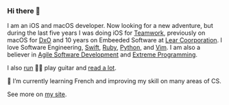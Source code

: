 ### Hi there 👋

I am an iOS and macOS developer. Now looking for a new adventure, but during the last five years I was doing iOS for [Teamwork](https://teamwork.com), previously on macOS for [DxO](https://www.dxo.com/dxo-photolab/) and 10 years on Embeeded Software at [Lear Coorporation](https://www.lear.com/technology). I love Software Engineering, [Swift](https://swift.org), [Ruby](https://www.ruby-lang.org/en/), [Python](https://www.python.org), and [Vim](https://www.vim.org). I am also a believer in [Agile Software Development](http://agilemanifesto.org) and [Extreme Programming](http://www.extremeprogramming.org/).

I also [run](https://www.strava.com/athletes/22516984) 🏃‍♂️ play guitar and [read a lot](http://josealobato.com/bookshelf/).

🌱 I’m currently learning French and improving my skill on many areas of CS.

See more on [my site](https://josealobato.com).

<!--
**josealobato/josealobato** is a ✨ _special_ ✨ repository because its `README.md` (this file) appears on your GitHub profile.

Here are some ideas to get you started:

- 🔭 I’m currently working on ...
- 🌱 I’m currently learning ...
- 👯 I’m looking to collaborate on ...
- 🤔 I’m looking for help with ...
- 💬 Ask me about ...
- 📫 How to reach me: ...
- 😄 Pronouns: ...
- ⚡ Fun fact: ...
-->
